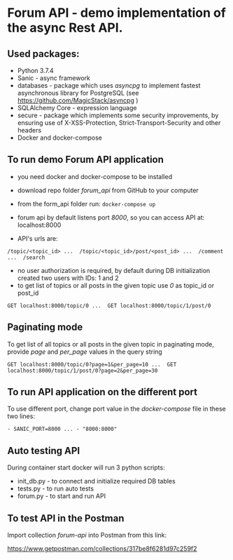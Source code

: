 # Forum API - demo implementation of the async Rest API.

## Used packages:
- Python 3.7.4
- Sanic - async framework
- databases - package which uses *asyncpg* to implement fastest asynchronous library for PostgreSQL  (see https://github.com/MagicStack/asyncpg )
- SQLAlchemy Core - expression language
- secure - package which implements some security improvements, by ensuring use of X-XSS-Protection, Strict-Transport-Security and other headers 
- Docker and docker-compose

## To run demo Forum API application
- you need docker and docker-compose to be installed
- download repo folder *forum_api* from GitHub to your computer
- from the form_api folder run: 
`
docker-compose up
`

- forum api by default listens port *8000*, so you can access API at: localhost:8000
- API's urls are:

`
/topic/<topic_id> ... 
/topic/<topic_id>/post/<post_id> ... 
/comment ... 
/search
`
- no user authorization is required, by default during DB initialization created two users with IDs: 1 and 2
- to get list of topics or all posts in the given topic use *0* as topic_id or post_id

`
GET localhost:8000/topic/0 ... 
GET localhost:8000/topic/1/post/0
`

## Paginating mode
To get list of all topics or all posts in the given topic in paginating mode, provide *page* and *per_page* values in the query string

`
GET localhost:8000/topic/0?page=1&per_page=10 ... 
GET localhost:8000/topic/1/post/0?page=2&per_page=30
`

## To run API application on the different port
To use different port, change port value in the *docker-compose* file in these two lines:

`
    - SANIC_PORT=8000
    ...
    - "8000:8000"
`
## Auto testing API
During container start docker will run 3 python scripts:
- init_db.py - to connect and initialize required DB tables
- tests.py - to run auto tests 
- forum.py - to start and run API 

## To test API in the Postman
Import collection *forum-api* into Postman from this link:

https://www.getpostman.com/collections/317be8f6281d97c259f2


